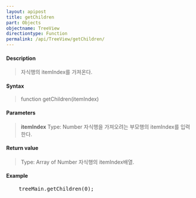 ```yaml
---
layout: apipost
title: getChildren
part: Objects
objectname: TreeView
directiontype: Function
permalink: /api/TreeView/getChildren/
---
```



#### Description

> 자식행의 itemIndex를 가져온다.

#### Syntax

> function getChildren(itemIndex)

#### Parameters

> **itemIndex**
> Type: Number
> 자식행을 가져오려는 부모행의 itemIndex를 입력한다.

#### Return value

> Type: Array of Number
> 자식행의 itemIndex배열.

#### Example

<pre class="prettyprint">
    treeMain.getChildren(0);
</pre>

